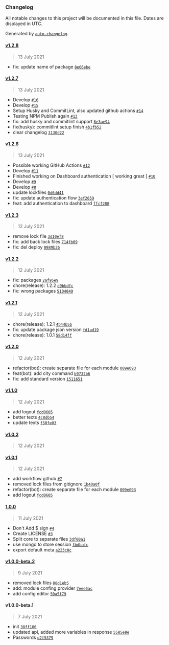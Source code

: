 ### Changelog

All notable changes to this project will be documented in this file. Dates are displayed in UTC.

Generated by [`auto-changelog`](https://github.com/CookPete/auto-changelog).

#### [v1.2.8](https://github.com/ionbot/ion-app/compare/v1.2.7...v1.2.8)

> 13 July 2021

- fix: update name of package [`8e66ebe`](https://github.com/ionbot/ion-app/commit/8e66ebeed4af8d00ab354e2ff95d357432e4b67e)

#### [v1.2.7](https://github.com/ionbot/ion-app/compare/v1.2.6...v1.2.7)

> 13 July 2021

- Develop [`#16`](https://github.com/ionbot/ion-app/pull/16)
- Develop [`#15`](https://github.com/ionbot/ion-app/pull/15)
- Setup Husky and CommitLint, also updated github actions [`#14`](https://github.com/ionbot/ion-app/pull/14)
- Testing NPM Publish again [`#13`](https://github.com/ionbot/ion-app/pull/13)
- fix: add husky and commitlint support [`6e3ae94`](https://github.com/ionbot/ion-app/commit/6e3ae941c0aae39753a67d88001f2f249715d1e7)
- fix(husky): commitlint setup finish [`4b1fb52`](https://github.com/ionbot/ion-app/commit/4b1fb52d2464334902bcd24d7c1f3b503314df8b)
- clear changelog [`3130d22`](https://github.com/ionbot/ion-app/commit/3130d2259f901442e781f4fabdee9fc46c75ab6f)

#### [v1.2.6](https://github.com/ionbot/ion-app/compare/v1.2.3...v1.2.6)

> 13 July 2021

- Possible working GitHub Actions [`#12`](https://github.com/ionbot/ion-app/pull/12)
- Develop [`#11`](https://github.com/ionbot/ion-app/pull/11)
- Finished working on Dashboard authentication [ working great ] [`#10`](https://github.com/ionbot/ion-app/pull/10)
- Develop [`#9`](https://github.com/ionbot/ion-app/pull/9)
- Develop [`#8`](https://github.com/ionbot/ion-app/pull/8)
- update lockfiles [`0d6dd41`](https://github.com/ionbot/ion-app/commit/0d6dd41f98f58759d50bc75074b0e2b6f708bb5f)
- fix: update authentication flow [`3ef2059`](https://github.com/ionbot/ion-app/commit/3ef205981ab229f36b567514bf8f5bd2eec40740)
- feat: add authentication to dashboard [`ffcf288`](https://github.com/ionbot/ion-app/commit/ffcf28877e1dd660fd422234cf9ec72fed022df3)

#### [v1.2.3](https://github.com/ionbot/ion-app/compare/v1.2.2...v1.2.3)

> 12 July 2021

- remove lock file [`3d10ef8`](https://github.com/ionbot/ion-app/commit/3d10ef83ef7570966b55ed013364546d0ecd1e35)
- fix: add back lock files [`714fb09`](https://github.com/ionbot/ion-app/commit/714fb0928ae98c22e544513b5165bfd7c2e0dd8f)
- fix: del deploy [`0989b26`](https://github.com/ionbot/ion-app/commit/0989b26e4b4115991abdbfc8979bfe4332e29abb)

#### [v1.2.2](https://github.com/ionbot/ion-app/compare/v1.2.1...v1.2.2)

> 12 July 2021

- fix: packages [`2af95e9`](https://github.com/ionbot/ion-app/commit/2af95e9bc070174800d453fc0d2c00f52755c1c5)
- chore(release): 1.2.2 [`d9bbdfc`](https://github.com/ionbot/ion-app/commit/d9bbdfc595fe0e7b153f0ebcf8f30a9351881b02)
- fix: wrong packages [`5104049`](https://github.com/ionbot/ion-app/commit/51040490abff93367491c4a909291fb81377e5f6)

#### [v1.2.1](https://github.com/ionbot/ion-app/compare/v1.2.0...v1.2.1)

> 12 July 2021

- chore(release): 1.2.1 [`4b44b5b`](https://github.com/ionbot/ion-app/commit/4b44b5b7c0ba7938bdc86183848815b8cbafb30a)
- fix: update package json version [`fd1ad19`](https://github.com/ionbot/ion-app/commit/fd1ad194fe8cdf766f4ff913dd2e1889972dc72c)
- chore(release): 1.0.1 [`58d14ff`](https://github.com/ionbot/ion-app/commit/58d14ff7f7f1c6723e281c3b3b8eb994c09b311d)

#### [v1.2.0](https://github.com/ionbot/ion-app/compare/v1.1.0...v1.2.0)

> 12 July 2021

- refactor(bot): create separate file for each module [`009e093`](https://github.com/ionbot/ion-app/commit/009e093c9ab7da2e76178beab13d7cb81dd0216d)
- feat(bot): add city command [`b9732b6`](https://github.com/ionbot/ion-app/commit/b9732b6bb48b4eab0a254a5b6cafb9075c98bba2)
- fix: add standard version [`1511651`](https://github.com/ionbot/ion-app/commit/1511651f437cd5a0f5e3d4504c6ec78f4ee7e5bf)

#### [v1.1.0](https://github.com/ionbot/ion-app/compare/v1.0.2...v1.1.0)

> 12 July 2021

- add logout [`fcd0605`](https://github.com/ionbot/ion-app/commit/fcd06055c0a79eadd67aea5d83c89fb480507ded)
- better texts [`4c8db54`](https://github.com/ionbot/ion-app/commit/4c8db548addcbeca896587e2a82bb8d891f21ca1)
- update texts [`f50fe03`](https://github.com/ionbot/ion-app/commit/f50fe03adeb897d58d3dd8900f8b1ad0ed6b097d)

#### [v1.0.2](https://github.com/ionbot/ion-app/compare/v1.0.1...v1.0.2)

> 12 July 2021

#### [v1.0.1](https://github.com/ionbot/ion-app/compare/1.0.0...v1.0.1)

> 12 July 2021

- add workflow github [`#7`](https://github.com/ionbot/ion-app/pull/7)
- removed lock files from gitignore [`1b40a0f`](https://github.com/ionbot/ion-app/commit/1b40a0f4352ef48c5b3783e20c087754cdfb7e91)
- refactor(bot): create separate file for each module [`009e093`](https://github.com/ionbot/ion-app/commit/009e093c9ab7da2e76178beab13d7cb81dd0216d)
- add logout [`fcd0605`](https://github.com/ionbot/ion-app/commit/fcd06055c0a79eadd67aea5d83c89fb480507ded)

#### [1.0.0](https://github.com/ionbot/ion-app/compare/v1.0.0-beta.2...1.0.0)

> 11 July 2021

- Don't Add $ sign [`#4`](https://github.com/ionbot/ion-app/pull/4)
- Create LICENSE [`#3`](https://github.com/ionbot/ion-app/pull/3)
- Split core to separate files [`3df00a1`](https://github.com/ionbot/ion-app/commit/3df00a16dd0694d8ff7d137ef9c218026ef03d24)
- use mongo to store session [`fbdbafc`](https://github.com/ionbot/ion-app/commit/fbdbafc8897a3d1857b715e708c13034152006fc)
- export default meta [`a223c0c`](https://github.com/ionbot/ion-app/commit/a223c0c27dad6dbb91a7ef14e40137cf5db8b3a2)

#### [v1.0.0-beta.2](https://github.com/ionbot/ion-app/compare/v1.0.0-beta.1...v1.0.0-beta.2)

> 9 July 2021

- removed lock files [`88d1eb5`](https://github.com/ionbot/ion-app/commit/88d1eb516c0b08c76783046e6f884746a5a77e1e)
- add: module confing provider [`7eee5ac`](https://github.com/ionbot/ion-app/commit/7eee5ace23d2c64f7d6d7cc5617a5cb5647a228c)
- add config editor [`50a5f79`](https://github.com/ionbot/ion-app/commit/50a5f79de9fe2b173cf0941268803133285d3af9)

#### v1.0.0-beta.1

> 7 July 2021

- init [`38ff106`](https://github.com/ionbot/ion-app/commit/38ff1065d6f880728bba69db5937469e075594a5)
- updated api, added more variables in response [`5585e8e`](https://github.com/ionbot/ion-app/commit/5585e8e39bc543c72ac3460891b907be4dc3e905)
- Passwords [`d2f5379`](https://github.com/ionbot/ion-app/commit/d2f5379e5377fb59cf7b6ae58946a0bbb271fec2)
